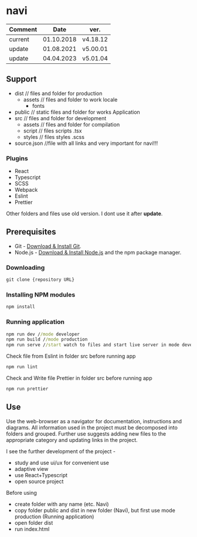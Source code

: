 # navi

| Comment | Date |ver. |
| ------ | ------ |------ |
| current | 01.10.2018 | v4.18.12 |
| update | 01.08.2021 | v5.00.01 |
| update | 04.04.2023 | v5.01.04 |

## Support

- dist // files and folder for production
  - assets  // files and folder to work locale
    - fonts
- public // static files and folder for works Application
- src // files and folder for development
  - assets // files and folder for compilation
  - script // files scripts .tsx
  - styles // files styles .scss
- source.json //file with all links and very important for navi!!!

### Plugins

- React
- Typescript
- SCSS
- Webpack
- Eslint
- Prettier

Other folders and files use old version. I dont use it after **update**.

## Prerequisites

- Git - [Download & Install Git](https://git-scm.com/downloads).
- Node.js - [Download & Install Node.js](https://nodejs.org/en/download/) and the npm package manager.

### Downloading

```cmd
git clone {repository URL}
```

### Installing NPM modules

```cmd
npm install
```

### Running application

```cmd
npm run dev //mode developer
npm run build //mode production
npm run serve //start watch to files and start live server in mode developer
```

Check file from Eslint in folder src before running app

```cmd
npm run lint
```

Check and Write file Prettier in folder src before running app

```cmd
npm run prettier
```

## Use

Use the web-browser as a navigator for documentation, instructions and diagrams.
All information used in the project must be decomposed into folders and grouped.
Further use suggests adding new files to the appropriate category and updating links in the project.

I see the further development of the project -

- study and use ui/ux for convenient use
- adaptive view
- use React+Typescript
- open source project

Before using

- create folder with any name (etc. Navi)
- copy folder public and dist in new folder (Navi), but first use mode production (Running application)
- open folder dist
- run index.html
